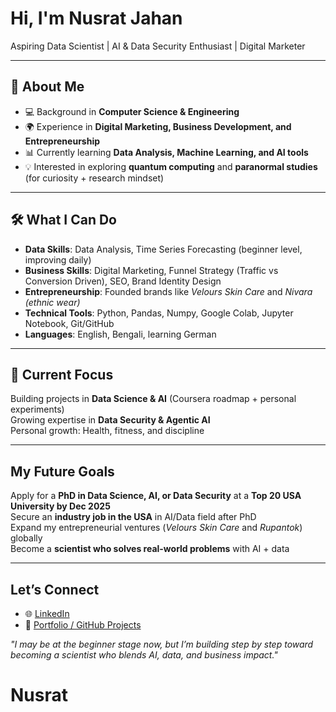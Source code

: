 # Hi, I'm Nusrat Jahan  

Aspiring Data Scientist | AI & Data Security Enthusiast | Digital Marketer 

---

## 🌱 About Me  
- 💻 Background in **Computer Science & Engineering**  
- 🌍 Experience in **Digital Marketing, Business Development, and Entrepreneurship**  
- 📊 Currently learning **Data Analysis, Machine Learning, and AI tools**  
- 💡 Interested in exploring **quantum computing** and **paranormal studies** (for curiosity + research mindset)  

---

## 🛠️ What I Can Do  
- **Data Skills**: Data Analysis, Time Series Forecasting (beginner level, improving daily)  
- **Business Skills**: Digital Marketing, Funnel Strategy (Traffic vs Conversion Driven), SEO, Brand Identity Design  
- **Entrepreneurship**: Founded brands like *Velours Skin Care* and *Nivara (ethnic wear)*  
- **Technical Tools**: Python, Pandas, Numpy, Google Colab, Jupyter Notebook, Git/GitHub  
- **Languages**: English, Bengali, learning German  

---

## 🚀 Current Focus  
Building projects in **Data Science & AI** (Coursera roadmap + personal experiments)  
Growing expertise in **Data Security & Agentic AI**  
Personal growth: Health, fitness, and discipline  

---

## My Future Goals  
Apply for a **PhD in Data Science, AI, or Data Security** at a **Top 20 USA University by Dec 2025**  
Secure an **industry job in the USA** in AI/Data field after PhD  
Expand my entrepreneurial ventures (*Velours Skin Care* and *Rupantok*) globally  
Become a **scientist who solves real-world problems** with AI + data  

---

## Let’s Connect   
- 🌐 [LinkedIn](https://www.linkedin.com/in/nusrat-jahan-628384154/)   
- 💼 [Portfolio / GitHub Projects](#)  


*"I may be at the beginner stage now, but I’m building step by step toward becoming a scientist who blends AI, data, and business impact."*  
# Nusrat
